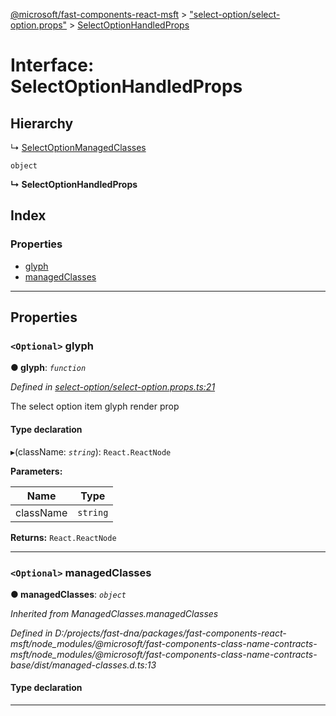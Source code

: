 [@microsoft/fast-components-react-msft](../README.md) > ["select-option/select-option.props"](../modules/_select_option_select_option_props_.md) > [SelectOptionHandledProps](../interfaces/_select_option_select_option_props_.selectoptionhandledprops.md)

# Interface: SelectOptionHandledProps

## Hierarchy

↳  [SelectOptionManagedClasses](_select_option_select_option_props_.selectoptionmanagedclasses.md)

 `object`

**↳ SelectOptionHandledProps**

## Index

### Properties

* [glyph](_select_option_select_option_props_.selectoptionhandledprops.md#glyph)
* [managedClasses](_select_option_select_option_props_.selectoptionhandledprops.md#managedclasses)

---

## Properties

<a id="glyph"></a>

### `<Optional>` glyph

**● glyph**: *`function`*

*Defined in [select-option/select-option.props.ts:21](https://github.com/Microsoft/fast-dna/blob/164dd3ca/packages/fast-components-react-msft/src/select-option/select-option.props.ts#L21)*

The select option item glyph render prop

#### Type declaration
▸(className: *`string`*): `React.ReactNode`

**Parameters:**

| Name | Type |
| ------ | ------ |
| className | `string` |

**Returns:** `React.ReactNode`

___
<a id="managedclasses"></a>

### `<Optional>` managedClasses

**● managedClasses**: *`object`*

*Inherited from ManagedClasses.managedClasses*

*Defined in D:/projects/fast-dna/packages/fast-components-react-msft/node_modules/@microsoft/fast-components-class-name-contracts-msft/node_modules/@microsoft/fast-components-class-name-contracts-base/dist/managed-classes.d.ts:13*

#### Type declaration

___

